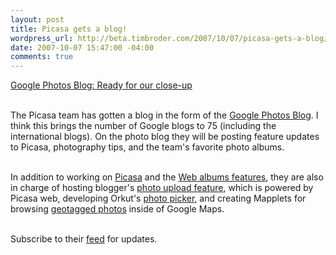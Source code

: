 ```yaml
--- 
layout: post
title: Picasa gets a blog!
wordpress_url: http://beta.timbroder.com/2007/10/07/picasa-gets-a-blog/
date: 2007-10-07 15:47:00 -04:00
comments: true
---
```

<a href="http://googlephotos.blogspot.com/2007/09/posted-by-jason-cook-product-marketing_28.html">Google Photos Blog: Ready for our close-up</a><br /><br />

The Picasa team has gotten a blog in the form of the <a href="http://googlephotos.blogspot.com/">Google Photos Blog</a>.  I think this brings the number of Google blogs to 75 (including the international blogs).  On the photo blog they will be posting feature updates to Picasa, photography tips, and the team's favorite photo albums.<br /><br />

In addition to working on <a href="http://picasa.google.com/">Picasa</a> and the <a href="http://picasaweb.google.com/">Web albums features</a>, they are also in charge of hosting blogger's <a href="http://buzz.blogger.com/2007/03/blogger-and-picasa-web-albums.html">photo upload feature</a>, which is powered by Picasa web, developing Orkut's <a href="http://en.blog.orkut.com/2007/08/spice-up-your-scraps.html">photo picker</a>, and creating Mapplets for browsing <a href="http://google-latlong.blogspot.com/2007/08/posted-by-ping-hsin-chen-software.html">geotagged photos</a> inside of Google Maps.<br /><br />

Subscribe to their <a href="http://feeds.feedburner.com/GooglePicasaBlog">feed</a> for updates.
